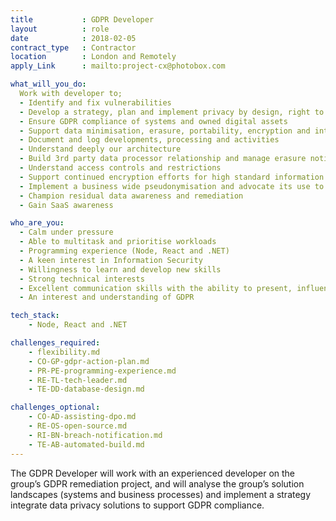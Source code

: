 ```yaml
---
title           : GDPR Developer
layout          : role
date            : 2018-02-05
contract_type   : Contractor
location        : London and Remotely
apply_Link      : mailto:project-cx@photobox.com

what_will_you_do:
  Work with developer to;
  - Identify and fix vulnerabilities
  - Develop a strategy, plan and implement privacy by design, right to be forgotten and DSAR
  - Ensure GDPR compliance of systems and owned digital assets
  - Support data minimisation, erasure, portability, encryption and integrity
  - Document and log developments, processing and activities
  - Understand deeply our architecture
  - Build 3rd party data processor relationship and manage erasure notifications
  - Understand access controls and restrictions
  - Support continued encryption efforts for high standard information security
  - Implement a business wide pseudonymisation and advocate its use to maintain compliance
  - Champion residual data awareness and remediation
  - Gain SaaS awareness

who_are_you:
  - Calm under pressure
  - Able to multitask and prioritise workloads
  - Programming experience (Node, React and .NET)
  - A keen interest in Information Security
  - Willingness to learn and develop new skills
  - Strong technical interests
  - Excellent communication skills with the ability to present, influence and engage
  - An interest and understanding of GDPR

tech_stack:
    - Node, React and .NET

challenges_required:
    - flexibility.md
    - CO-GP-gdpr-action-plan.md
    - PR-PE-programming-experience.md
    - RE-TL-tech-leader.md
    - TE-DD-database-design.md

challenges_optional:
    - CO-AD-assisting-dpo.md
    - RE-OS-open-source.md
    - RI-BN-breach-notification.md
    - TE-AB-automated-build.md
---
```


The GDPR Developer will work with an experienced developer on the group’s GDPR remediation project, and will analyse the group’s solution landscapes (systems and business processes) and implement a strategy integrate data privacy solutions to support GDPR compliance. 

